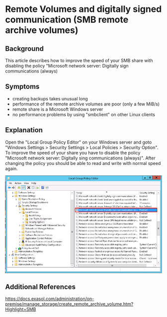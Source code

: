 # Remote Volumes and digitally signed communication (SMB remote archive volumes) 
## Background

This article describes how to improve the speed of your SMB share with disabling the policy "Microsoft network server: Digitally sign communications (always)

## Symptoms

* creating backups takes unusual long
* performance of the remote archive volumes are poor (only a few MiB/s)
* remote share is a Microsoft Windows server
* no performance problems by using "smbclient" on other Linux clients

## Explanation

Open the "Local Group Policy Editor" on your Windows server and goto "Windows Settings > Security Settings > Local Policies > Security Option". To improve the speed of your share you have to disable the policy "Microsoft network server: Digitally sing communications (always)". After changing the policy you should be able to read and write with normal speed again.

![](images/snap27_1.png)

## Additional References

<https://docs.exasol.com/administration/on-premise/manage_storage/create_remote_archive_volume.htm?Highlight=SMB>

